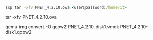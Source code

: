 

```cmd
scp tar -xfv PNET_4.2.10.ova <user@password:/home/it>
```

tar -xfv PNET_4.2.10.ova

qemu-img convert -O qcow2 PNET_4.2.10-disk1.vmdk PNET_4.2.10-disk1.qcow2
